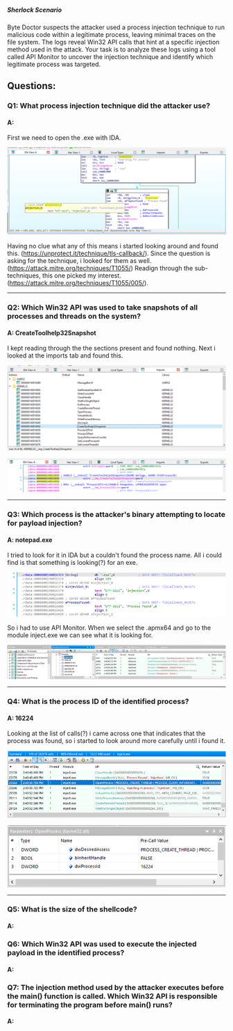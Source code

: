 
##### Sherlock Scenario

Byte Doctor suspects the attacker used a process injection technique to run malicious code within a legitimate process, leaving minimal traces on the file system. The logs reveal Win32 API calls that hint at a specific injection method used in the attack. Your task is to analyze these logs using a tool called API Monitor to uncover the injection technique and identify which legitimate process was targeted.


## Questions: 

### Q1: What process injection technique did the attacker use?

#### A: 

First we need to open the .exe with IDA.

![](../../Img/Pasted%20image%2020251009145856.png)

Having no clue what any of this means i started looking around and found this. (https://unprotect.it/technique/tls-callback/).
Since the question is asking for the technique, i looked for them as well. (https://attack.mitre.org/techniques/T1055/)
Readign through the sub-techniques, this one picked my interest. (https://attack.mitre.org/techniques/T1055/005/).

___

### Q2: Which Win32 API was used to take snapshots of all processes and threads on the system?

#### A: CreateToolhelp32Snapshot

I kept reading through the the sections present and found nothing. Next i looked at the imports tab and found this.

![](../../Img/Pasted%20image%2020251009150412.png)

![](../../Img/Pasted%20image%2020251009150437.png)

___

### Q3: Which process is the attacker's binary attempting to locate for payload injection?

#### A: notepad.exe

I tried to look for it in IDA but a couldn't found the process name.
All i could find is that something is looking(?) for an exe.

![](../../Img/Pasted%20image%2020251009152306.png)

So i had to use API Monitor.
When we select the .apmx64 and go to the module inject.exe we can see what it is looking for.

![](../../Img/Pasted%20image%2020251009162137.png)

___

### Q4: What is the process ID of the identified process?

#### A: 16224

Looking at the list of calls(?) i came across one that indicates that the process was found, so i started to look around more carefully until i found it.

![](../../Img/Pasted%20image%2020251009162441.png)

![](../../Img/Pasted%20image%2020251009162555.png)

___

### Q5: What is the size of the shellcode?

#### A: 

### Q6: Which Win32 API was used to execute the injected payload in the identified process?

#### A: 

### Q7: The injection method used by the attacker executes before the main() function is called. Which Win32 API is responsible for terminating the program before main() runs?

#### A: 